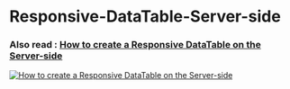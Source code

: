 # Responsive-DataTable-Server-side

### Also read : [How to create a Responsive DataTable on the Server-side](https://devnote.in/how-to-create-a-responsive-datatable-on-the-server-side)

[![How to create a Responsive DataTable on the Server-side](https://devnote.in/wp-content/uploads/2020/12/How-to-create-a-responsive-datatable-on-the-server-side.png)](https://devnote.in/how-to-create-a-responsive-datatable-on-the-server-side/)
